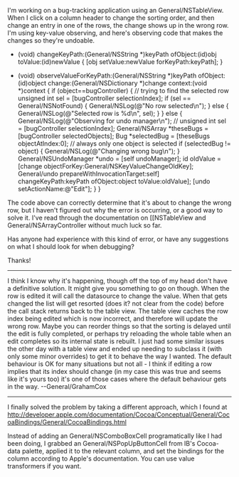 

I'm working on a bug-tracking application using an General/NSTableView. When I click on a column header to change the sorting order, and then change an entry in one of the rows, the change shows up in the wrong row. I'm using key-value observing, and here's observing code that makes the changes so they're undoable. 


    
- (void) changeKeyPath:(General/NSString *)keyPath
			  ofObject:(id)obj
			   toValue:(id)newValue 
{
	[obj setValue:newValue forKeyPath:keyPath];
}

- (void) observeValueForKeyPath:(General/NSString *)keyPath
					   ofObject:(id)object
						 change:(General/NSDictionary *)change
						context:(void *)context
{
	if (object==bugController) { // trying to find the selected row
		unsigned int sel = [bugController selectionIndex];
		if (sel == General/NSNotFound) {
			General/NSLog(@"No row selected\n");
		} else {
			General/NSLog(@"Selected row is %d\n", sel);
		}
	} else {
		General/NSLog(@"Observing for undo manager\n");
		// unsigned int sel = [bugController selectionIndex];
		General/NSArray *theseBugs = [bugController selectedObjects];
		Bug *selectedBug = [theseBugs objectAtIndex:0]; // always only one object is selected
		if (selectedBug != object) {
			General/NSLog(@"Changing wrong bug\n");
		}
		General/NSUndoManager *undo = [self undoManager];
		id oldValue = [change objectForKey:General/NSKeyValueChangeOldKey];
		General/undo prepareWithInvocationTarget:self] changeKeyPath:keyPath
													  ofObject:object
													   toValue:oldValue];
		[undo setActionName:@"Edit"];
	}
}


The code above can correctly determine that it's about to change the wrong row, but I haven't figured out why the error is occurring, or a good way to solve it. I've read through the documentation on [[NSTableView and General/NSArrayController without much luck so far. 

Has anyone had experience with this kind of error, or have any suggestions on what I should look for when debugging?

Thanks!

----

I think I know why it's happening, though off the top of my head don't have a definitive solution. It might give you something to go on though. When the row is edited it will call the datasource to change the value. When that gets changed the list will get resorted (does it? not clear from the code) before the call stack returns back to the table view. The table view caches the row index being edited which is now incorrect, and therefore will update the wrong row. Maybe you can reorder things so that the sorting is delayed until the edit is fully completed, or perhaps try reloading the whole table when an edit completes so its internal state is rebuilt. I just had some similar issues the other day with a table view and ended up needing to subclass it (with only some minor overrides) to get it to behave the way I wanted. The default behaviour is OK for many situations but not all - I think if editing a row implies that its index should change (in my case this was true and seems like it's yours too) it's one of those cases where the default behaviour gets in the way. --General/GrahamCox

----

I finally solved the problem by taking a different approach, which I found at http://developer.apple.com/documentation/Cocoa/Conceptual/General/CocoaBindings/General/CocoaBindings.html

Instead of adding an General/NSComboBoxCell programatically like I had been doing, I grabbed an General/NSPopUpButtonCell from IB's Cocoa-data palette, applied it to the relevant column, and set the bindings for the column according to Apple's documentation. You can use value transformers if you want.